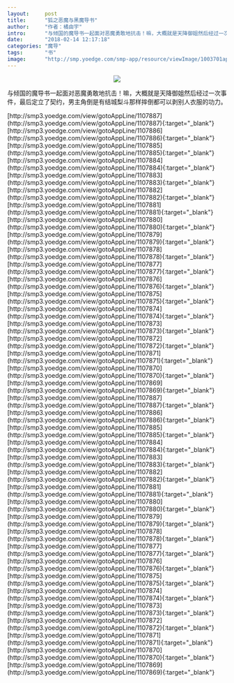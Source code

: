 ```yaml
---
layout:     post
title:      "狐之恶魔与黑魔导书"
author:     "作者：橘由宇"
intro:      "与倾国的魔导书一起面对恶魔勇敢地抗击！嘛，大概就是天降御姐然后经过一次事件，最后定立了契约，男主角倒是有结城梨斗那样摔倒都可以剥别人衣服的功力。"
date:       "2018-02-14 12:17:18"
categories: "魔导"
tags:       "书"
image:      "http://smp.yoedge.com/smp-app/resource/viewImage/1003701appline.png"
---
```

<div style="text-align: center">
<p><img src="http://smp.yoedge.com/smp-app/resource/viewImage/1003701appline.png"/></p>
</div>
<p class="post-meta">
<span>与倾国的魔导书一起面对恶魔勇敢地抗击！嘛，大概就是天降御姐然后经过一次事件，最后定立了契约，男主角倒是有结城梨斗那样摔倒都可以剥别人衣服的功力。</span>
</p>
[http://smp3.yoedge.com/view/gotoAppLine/1107887](http://smp3.yoedge.com/view/gotoAppLine/1107887){:target="_blank"}
[http://smp3.yoedge.com/view/gotoAppLine/1107886](http://smp3.yoedge.com/view/gotoAppLine/1107886){:target="_blank"}
[http://smp3.yoedge.com/view/gotoAppLine/1107885](http://smp3.yoedge.com/view/gotoAppLine/1107885){:target="_blank"}
[http://smp3.yoedge.com/view/gotoAppLine/1107884](http://smp3.yoedge.com/view/gotoAppLine/1107884){:target="_blank"}
[http://smp3.yoedge.com/view/gotoAppLine/1107883](http://smp3.yoedge.com/view/gotoAppLine/1107883){:target="_blank"}
[http://smp3.yoedge.com/view/gotoAppLine/1107882](http://smp3.yoedge.com/view/gotoAppLine/1107882){:target="_blank"}
[http://smp3.yoedge.com/view/gotoAppLine/1107881](http://smp3.yoedge.com/view/gotoAppLine/1107881){:target="_blank"}
[http://smp3.yoedge.com/view/gotoAppLine/1107880](http://smp3.yoedge.com/view/gotoAppLine/1107880){:target="_blank"}
[http://smp3.yoedge.com/view/gotoAppLine/1107879](http://smp3.yoedge.com/view/gotoAppLine/1107879){:target="_blank"}
[http://smp3.yoedge.com/view/gotoAppLine/1107878](http://smp3.yoedge.com/view/gotoAppLine/1107878){:target="_blank"}
[http://smp3.yoedge.com/view/gotoAppLine/1107877](http://smp3.yoedge.com/view/gotoAppLine/1107877){:target="_blank"}
[http://smp3.yoedge.com/view/gotoAppLine/1107876](http://smp3.yoedge.com/view/gotoAppLine/1107876){:target="_blank"}
[http://smp3.yoedge.com/view/gotoAppLine/1107875](http://smp3.yoedge.com/view/gotoAppLine/1107875){:target="_blank"}
[http://smp3.yoedge.com/view/gotoAppLine/1107874](http://smp3.yoedge.com/view/gotoAppLine/1107874){:target="_blank"}
[http://smp3.yoedge.com/view/gotoAppLine/1107873](http://smp3.yoedge.com/view/gotoAppLine/1107873){:target="_blank"}
[http://smp3.yoedge.com/view/gotoAppLine/1107872](http://smp3.yoedge.com/view/gotoAppLine/1107872){:target="_blank"}
[http://smp3.yoedge.com/view/gotoAppLine/1107871](http://smp3.yoedge.com/view/gotoAppLine/1107871){:target="_blank"}
[http://smp3.yoedge.com/view/gotoAppLine/1107870](http://smp3.yoedge.com/view/gotoAppLine/1107870){:target="_blank"}
[http://smp3.yoedge.com/view/gotoAppLine/1107869](http://smp3.yoedge.com/view/gotoAppLine/1107869){:target="_blank"}
[http://smp3.yoedge.com/view/gotoAppLine/1107887](http://smp3.yoedge.com/view/gotoAppLine/1107887){:target="_blank"}
[http://smp3.yoedge.com/view/gotoAppLine/1107886](http://smp3.yoedge.com/view/gotoAppLine/1107886){:target="_blank"}
[http://smp3.yoedge.com/view/gotoAppLine/1107885](http://smp3.yoedge.com/view/gotoAppLine/1107885){:target="_blank"}
[http://smp3.yoedge.com/view/gotoAppLine/1107884](http://smp3.yoedge.com/view/gotoAppLine/1107884){:target="_blank"}
[http://smp3.yoedge.com/view/gotoAppLine/1107883](http://smp3.yoedge.com/view/gotoAppLine/1107883){:target="_blank"}
[http://smp3.yoedge.com/view/gotoAppLine/1107882](http://smp3.yoedge.com/view/gotoAppLine/1107882){:target="_blank"}
[http://smp3.yoedge.com/view/gotoAppLine/1107881](http://smp3.yoedge.com/view/gotoAppLine/1107881){:target="_blank"}
[http://smp3.yoedge.com/view/gotoAppLine/1107880](http://smp3.yoedge.com/view/gotoAppLine/1107880){:target="_blank"}
[http://smp3.yoedge.com/view/gotoAppLine/1107879](http://smp3.yoedge.com/view/gotoAppLine/1107879){:target="_blank"}
[http://smp3.yoedge.com/view/gotoAppLine/1107878](http://smp3.yoedge.com/view/gotoAppLine/1107878){:target="_blank"}
[http://smp3.yoedge.com/view/gotoAppLine/1107877](http://smp3.yoedge.com/view/gotoAppLine/1107877){:target="_blank"}
[http://smp3.yoedge.com/view/gotoAppLine/1107876](http://smp3.yoedge.com/view/gotoAppLine/1107876){:target="_blank"}
[http://smp3.yoedge.com/view/gotoAppLine/1107875](http://smp3.yoedge.com/view/gotoAppLine/1107875){:target="_blank"}
[http://smp3.yoedge.com/view/gotoAppLine/1107874](http://smp3.yoedge.com/view/gotoAppLine/1107874){:target="_blank"}
[http://smp3.yoedge.com/view/gotoAppLine/1107873](http://smp3.yoedge.com/view/gotoAppLine/1107873){:target="_blank"}
[http://smp3.yoedge.com/view/gotoAppLine/1107872](http://smp3.yoedge.com/view/gotoAppLine/1107872){:target="_blank"}
[http://smp3.yoedge.com/view/gotoAppLine/1107871](http://smp3.yoedge.com/view/gotoAppLine/1107871){:target="_blank"}
[http://smp3.yoedge.com/view/gotoAppLine/1107870](http://smp3.yoedge.com/view/gotoAppLine/1107870){:target="_blank"}
[http://smp3.yoedge.com/view/gotoAppLine/1107869](http://smp3.yoedge.com/view/gotoAppLine/1107869){:target="_blank"}


